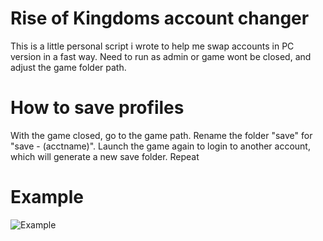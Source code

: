 # Rise of Kingdoms account changer
This is a little personal script i wrote to help me swap accounts in PC version in a fast way. Need to run as admin or game wont be closed, and adjust the game folder path.

# How to save profiles
With the game closed, go to the game path. Rename the folder "save" for "save - (acctname)". Launch the game again to login to another account, which will generate a new save folder. Repeat

# Example
![Example](https://i.gyazo.com/d3f3ce9a559cbf8a2917d24ffb7f2436.png)
